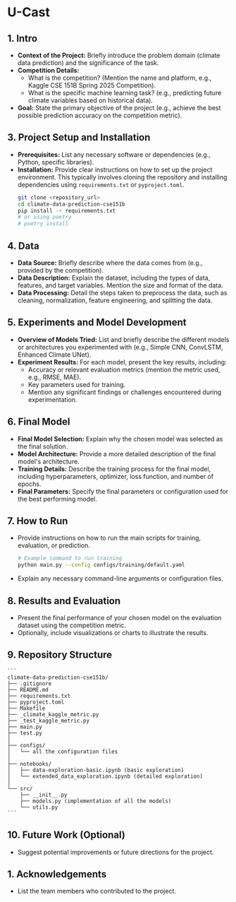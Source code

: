 # U-Cast

## 1. Intro

*   **Context of the Project:** Briefly introduce the problem domain (climate data prediction) and the significance of the task.
*   **Competition Details:**
    *   What is the competition? (Mention the name and platform, e.g., Kaggle CSE 151B Spring 2025 Competition).
    *   What is the specific machine learning task? (e.g., predicting future climate variables based on historical data).
*   **Goal:** State the primary objective of the project (e.g., achieve the best possible prediction accuracy on the competition metric).



## 3. Project Setup and Installation

*   **Prerequisites:** List any necessary software or dependencies (e.g., Python, specific libraries).
*   **Installation:** Provide clear instructions on how to set up the project environment. This typically involves cloning the repository and installing dependencies using `requirements.txt` or `pyproject.toml`.
    ```bash
    git clone <repository_url>
    cd climate-data-prediction-cse151b
    pip install -r requirements.txt
    # or using poetry
    # poetry install
    ```

## 4. Data

*   **Data Source:** Briefly describe where the data comes from (e.g., provided by the competition).
*   **Data Description:** Explain the dataset, including the types of data, features, and target variables. Mention the size and format of the data.
*   **Data Processing:** Detail the steps taken to preprocess the data, such as cleaning, normalization, feature engineering, and splitting the data.

## 5. Experiments and Model Development

*   **Overview of Models Tried:** List and briefly describe the different models or architectures you experimented with (e.g., Simple CNN, ConvLSTM, Enhanced Climate UNet).
*   **Experiment Results:** For each model, present the key results, including:
    *   Accuracy or relevant evaluation metrics (mention the metric used, e.g., RMSE, MAE).
    *   Key parameters used for training.
    *   Mention any significant findings or challenges encountered during experimentation.

## 6. Final Model

*   **Final Model Selection:** Explain why the chosen model was selected as the final solution.
*   **Model Architecture:** Provide a more detailed description of the final model's architecture.
*   **Training Details:** Describe the training process for the final model, including hyperparameters, optimizer, loss function, and number of epochs.
*   **Final Parameters:** Specify the final parameters or configuration used for the best performing model.

## 7. How to Run

*   Provide instructions on how to run the main scripts for training, evaluation, or prediction.
    ```bash
    # Example command to run training
    python main.py --config configs/training/default.yaml
    ```
*   Explain any necessary command-line arguments or configuration files.

## 8. Results and Evaluation

*   Present the final performance of your chosen model on the evaluation dataset using the competition metric.
*   Optionally, include visualizations or charts to illustrate the results.

## 9. Repository Structure

    ```
    climate-data-prediction-cse151b/
    ├── .gitignore
    ├── README.md
    ├── requirements.txt
    ├── pyproject.toml
    ├── Makefile
    ├── _climate_kaggle_metric.py
    ├── _test_kaggle_metric.py
    ├── main.py
    ├── test.py
    │
    ├── configs/
    │   └── all the configuration files
    │
    ├── notebooks/
    │   ├── data-exploration-basic.ipynb (basic exploration)
    │   └── extended_data_exploration.ipynb (detailed exploration)
    │
    └── src/
        ├── __init__.py
        ├── models.py (implementation of all the models)
        └── utils.py
    ```

## 10. Future Work (Optional)

*   Suggest potential improvements or future directions for the project.


## 1. Acknowledgements

*   List the team members who contributed to the project.